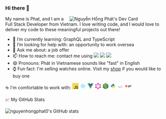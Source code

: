 ### Hi there 👋

<a href="https://app.daily.dev/teddy"><img src="https://api.daily.dev/devcards/26b26dfccb10430e80930002121aca42.png?r=qf8" width="300" align="right" alt="Nguyễn Hồng Phát's Dev Card"/></a>

My name is Phat, and I am a Full Stack Developer from Vietnam. I love writing code, and I would love to deliver my code to these meaningful projects out there!

- 🌱 I’m currently learning: GraphQL and TypeScript
- 🤔 I’m looking for help with: an opportunity to work oversea
- 💬 Ask me about: a job offer
- 📫 How to reach me: contact me using <a href="mailto:hongphat.js@gmail.com" target="_blank"><img height="20" src="https://www.google.com/gmail/about/static/images/logo-gmail.png"></a> <a href="https://www.linkedin.com/in/nguyenhongphat0" target="_blank"><img height="20" src="https://static.licdn.com/sc/h/akt4ae504epesldzj74dzred8"></a> <a href="https://nguyenhongphat0.github.io" target="_blank"><img height="20" src="https://upload.wikimedia.org/wikipedia/commons/thumb/9/91/Octicons-mark-github.svg/1200px-Octicons-mark-github.svg.png"></a>
- 😄 Pronouns: Phát in Vietnamese sounds like "fast" in English
- ⌚ Fun fact: I'm selling watches online. Visit my [shop](https://www.facebook.com/phattaiwatch) if you would like to buy one 

☕ I'm comfortable to work with: <img height="20" src="https://raw.githubusercontent.com/github/explore/80688e429a7d4ef2fca1e82350fe8e3517d3494d/topics/javascript/javascript.png"> <img height="20" src="https://raw.githubusercontent.com/github/explore/80688e429a7d4ef2fca1e82350fe8e3517d3494d/topics/react/react.png"> <img height="20" src="https://raw.githubusercontent.com/github/explore/80688e429a7d4ef2fca1e82350fe8e3517d3494d/topics/vue/vue.png"> <img height="20" src="https://raw.githubusercontent.com/github/explore/5c058a388828bb5fde0bcafd4bc867b5bb3f26f3/topics/graphql/graphql.png"> <img height="20" src="https://raw.githubusercontent.com/github/explore/80688e429a7d4ef2fca1e82350fe8e3517d3494d/topics/nodejs/nodejs.png"> <img height="20" src="https://raw.githubusercontent.com/github/explore/80688e429a7d4ef2fca1e82350fe8e3517d3494d/topics/python/python.png"> <img height="20" src="https://raw.githubusercontent.com/github/explore/80688e429a7d4ef2fca1e82350fe8e3517d3494d/topics/mysql/mysql.png"> <img height="20" src="https://raw.githubusercontent.com/github/explore/80688e429a7d4ef2fca1e82350fe8e3517d3494d/topics/git/git.png">

📈 My GitHub Stats

![nguyenhongphat0's GitHub stats](https://github-readme-stats.vercel.app/api?username=nguyenhongphat0&count_private=true&show_icons=true&include_all_commits=true)
